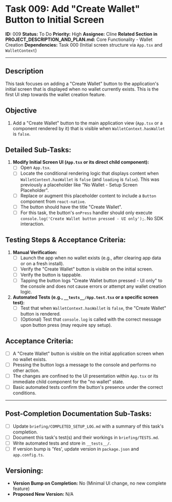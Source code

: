 # Task 009: Add "Create Wallet" Button to Initial Screen

**ID:** 009
**Status:** To Do
**Priority:** High
**Assignee:** Cline
**Related Section in PROJECT_DESCRIPTION_AND_PLAN.md:** Core Functionality - Wallet Creation
**Dependencies:** Task 000 (Initial screen structure via `App.tsx` and `WalletContext`)

---

## Description

This task focuses on adding a "Create Wallet" button to the application's initial screen that is displayed when no wallet currently exists. This is the first UI step towards the wallet creation feature.

## Objective

1.  Add a "Create Wallet" button to the main application view (`App.tsx` or a component rendered by it) that is visible when `WalletContext.hasWallet` is `false`.

## Detailed Sub-Tasks:

1.  **Modify Initial Screen UI (`App.tsx` or its direct child component):**
    *   [ ] Open `App.tsx`.
    *   [ ] Locate the conditional rendering logic that displays content when `WalletContext.hasWallet` is `false` (and `loading` is `false`). This was previously a placeholder like "No Wallet - Setup Screen Placeholder".
    *   [ ] Replace or augment this placeholder content to include a `Button` component from `react-native`.
    *   [ ] The button should have the title "Create Wallet".
    *   [ ] For this task, the button's `onPress` handler should only execute `console.log('Create Wallet button pressed - UI only');`. No SDK interaction.

## Testing Steps & Acceptance Criteria:

1.  **Manual Verification:**
    *   [ ] Launch the app when no wallet exists (e.g., after clearing app data or on a fresh install).
    *   [ ] Verify the "Create Wallet" button is visible on the initial screen.
    *   [ ] Verify the button is tappable.
    *   [ ] Tapping the button logs "Create Wallet button pressed - UI only" to the console and does not cause errors or attempt any wallet creation logic.
2.  **Automated Tests (e.g., `__tests__/App.test.tsx` or a specific screen test):**
    *   [ ] Test that when `WalletContext.hasWallet` is `false`, the "Create Wallet" button is rendered.
    *   [ ] (Optional) Test that `console.log` is called with the correct message upon button press (may require spy setup).

## Acceptance Criteria:

*   [ ] A "Create Wallet" button is visible on the initial application screen when no wallet exists.
*   [ ] Pressing the button logs a message to the console and performs no other action.
*   [ ] The changes are confined to the UI presentation within `App.tsx` or its immediate child component for the "no wallet" state.
*   [ ] Basic automated tests confirm the button's presence under the correct conditions.

---
## Post-Completion Documentation Sub-Tasks:
*   [ ] Update `briefing/COMPLETED_SETUP_LOG.md` with a summary of this task's completion.
*   [ ] Document this task's test(s) and their workings in `briefing/TESTS.md`.
*   [ ] Write automated tests and store in `__tests__/`.
*   [ ] If version bump is 'Yes', update version in `package.json` and `app.config.ts`.

## Versioning:
*   **Version Bump on Completion:** No (Minimal UI change, no new complete feature)
*   **Proposed New Version:** N/A
